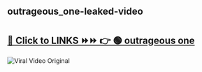 
 ## outrageous_one-leaked-video 

# <h2><a href="https://clipsfans.com/outrageous_one&ref=git">🔗 Click to LINKS ⏩⏩ 👉 🟢 outrageous one </a></h2>

<a href="https://clipsfans.com/outrageous_one&ref=git" rel="nofollow" data-target="animated-image.originalLink"><img src="https://i.ibb.co.com/xMMVF88/686577567.gif" alt="Viral Video Original" style="max-width: 100%; display: inline-block;" data-target="animated-image.originalImage"></a>
